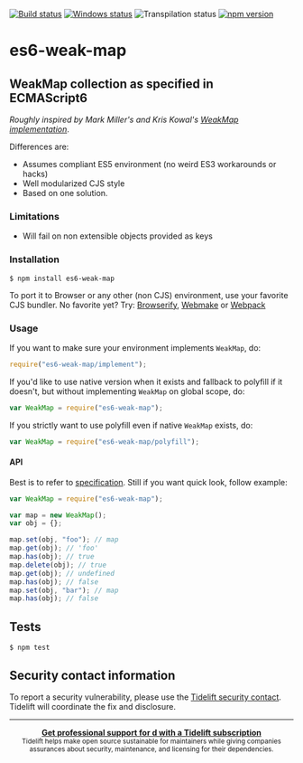 [![Build status][nix-build-image]][nix-build-url]
[![Windows status][win-build-image]][win-build-url]
![Transpilation status][transpilation-image]
[![npm version][npm-image]][npm-url]

# es6-weak-map

## WeakMap collection as specified in ECMAScript6

_Roughly inspired by Mark Miller's and Kris Kowal's [WeakMap implementation](https://github.com/drses/weak-map)_.

Differences are:

- Assumes compliant ES5 environment (no weird ES3 workarounds or hacks)
- Well modularized CJS style
- Based on one solution.

### Limitations

- Will fail on non extensible objects provided as keys

### Installation

    $ npm install es6-weak-map

To port it to Browser or any other (non CJS) environment, use your favorite CJS bundler. No favorite yet? Try: [Browserify](http://browserify.org/), [Webmake](https://github.com/medikoo/modules-webmake) or [Webpack](http://webpack.github.io/)

### Usage

If you want to make sure your environment implements `WeakMap`, do:

```javascript
require("es6-weak-map/implement");
```

If you'd like to use native version when it exists and fallback to polyfill if it doesn't, but without implementing `WeakMap` on global scope, do:

```javascript
var WeakMap = require("es6-weak-map");
```

If you strictly want to use polyfill even if native `WeakMap` exists, do:

```javascript
var WeakMap = require("es6-weak-map/polyfill");
```

#### API

Best is to refer to [specification](http://people.mozilla.org/~jorendorff/es6-draft.html#sec-weakmap-objects). Still if you want quick look, follow example:

```javascript
var WeakMap = require("es6-weak-map");

var map = new WeakMap();
var obj = {};

map.set(obj, "foo"); // map
map.get(obj); // 'foo'
map.has(obj); // true
map.delete(obj); // true
map.get(obj); // undefined
map.has(obj); // false
map.set(obj, "bar"); // map
map.has(obj); // false
```

## Tests

    $ npm test

## Security contact information

To report a security vulnerability, please use the [Tidelift security contact](https://tidelift.com/security). Tidelift will coordinate the fix and disclosure.

---

<div align="center">
	<b>
		<a href="https://tidelift.com/subscription/pkg/npm-es6-weak-map?utm_source=npm-es6-weak-map&utm_medium=referral&utm_campaign=readme">Get professional support for d with a Tidelift subscription</a>
	</b>
	<br>
	<sub>
		Tidelift helps make open source sustainable for maintainers while giving companies<br>assurances about security, maintenance, and licensing for their dependencies.
	</sub>
</div>

[nix-build-image]: https://semaphoreci.com/api/v1/medikoo-org/es6-weak-map/branches/master/shields_badge.svg
[nix-build-url]: https://semaphoreci.com/medikoo-org/es6-weak-map
[win-build-image]: https://ci.appveyor.com/api/projects/status/1c73c57pg4s6lwmu?svg=true
[win-build-url]: https://ci.appveyor.com/project/medikoo/es6-weak-map
[transpilation-image]: https://img.shields.io/badge/transpilation-free-brightgreen.svg
[npm-image]: https://img.shields.io/npm/v/es6-weak-map.svg
[npm-url]: https://www.npmjs.com/package/es6-weak-map
